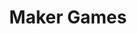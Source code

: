 ---
title:        "Maker Games"
catchy-title: "Streamlining the nuclear inspection process"
company:      "Department of Foreign Affairs"
year:         2019
image:        "http://d1nu0gr0bkbcfc.cloudfront.net/images/wallpapers/group.png"
categories:   case-study
layout:       page
slug:         "maker-games"
description:  
---